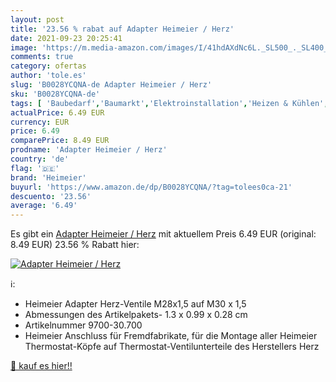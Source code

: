 ```yaml
---
layout: post
title: '23.56 % rabat auf Adapter Heimeier / Herz'
date: 2021-09-23 20:25:41
image: 'https://m.media-amazon.com/images/I/41hdAXdNc6L._SL500_._SL400_.jpg'
comments: true
category: ofertas
author: 'tole.es'
slug: 'B0028YCQNA-de Adapter Heimeier / Herz'
sku: 'B0028YCQNA-de'
tags: [ 'Baubedarf','Baumarkt','Elektroinstallation','Heizen & Kühlen','Thermostat-Zubehör','Thermostate & Zubehör','heimeier', ]
actualPrice: 6.49 EUR
currency: EUR
price: 6.49
comparePrice: 8.49 EUR
prodname: 'Adapter Heimeier / Herz'
country: 'de'
flag: '🇩🇪'
brand: 'Heimeier'
buyurl: 'https://www.amazon.de/dp/B0028YCQNA/?tag=tolees0ca-21'
descuento: '23.56'
average: '6.49'
---
```


Es gibt ein [Adapter Heimeier / Herz](https://www.amazon.de/dp/B0028YCQNA/?tag=tolees0ca-21) mit aktuellem Preis 6.49 EUR (original: 8.49 EUR) 23.56 % Rabatt hier:

[![Adapter Heimeier / Herz](https://m.media-amazon.com/images/I/41hdAXdNc6L._SL500_._SL400_.jpg)](https://www.amazon.de/dp/B0028YCQNA/?tag=tolees0ca-21)

ℹ️:

- Heimeier Adapter Herz-Ventile M28x1,5 auf M30 x 1,5
- Abmessungen des Artikelpakets- 1.3 x 0.99 x 0.28 cm
- Artikelnummer 9700-30.700
- Heimeier Anschluss für Fremdfabrikate, für die Montage aller Heimeier Thermostat-Köpfe auf Thermostat-Ventilunterteile des Herstellers Herz

[🛒 kauf es hier!!](https://www.amazon.de/dp/B0028YCQNA/?tag=tolees0ca-21)
